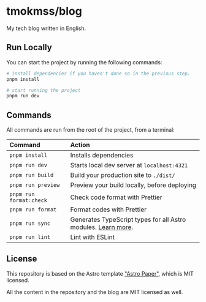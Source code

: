 # tmokmss/blog

My tech blog written in English.

## Run Locally

You can start the project by running the following commands:

```bash
# install dependencies if you haven't done so in the previous step.
pnpm install

# start running the project
pnpm run dev
```

## Commands

All commands are run from the root of the project, from a terminal:

| Command                              | Action                                                                                                                           |
| :----------------------------------- | :------------------------------------------------------------------------------------------------------------------------------- |
| `pnpm install`                       | Installs dependencies                                                                                                            |
| `pnpm run dev`                       | Starts local dev server at `localhost:4321`                                                                                      |
| `pnpm run build`                     | Build your production site to `./dist/`                                                                                          |
| `pnpm run preview`                   | Preview your build locally, before deploying                                                                                     |
| `pnpm run format:check`              | Check code format with Prettier                                                                                                  |
| `pnpm run format`                    | Format codes with Prettier                                                                                                       |
| `pnpm run sync`                      | Generates TypeScript types for all Astro modules. [Learn more](https://docs.astro.build/en/reference/cli-reference/#astro-sync). |
| `pnpm run lint`                      | Lint with ESLint                                                                                                                 |


## License
This repository is based on the Astro template ["Astro Paper"](https://github.com/satnaing/astro-paper), which is MIT licensed.

All the content in the repository and the blog are MIT licensed as well.
